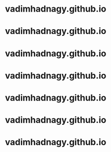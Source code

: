 # vadimhadnagy.github.io
# vadimhadnagy.github.io
# vadimhadnagy.github.io
# vadimhadnagy.github.io
# vadimhadnagy.github.io
# vadimhadnagy.github.io
# vadimhadnagy.github.io
